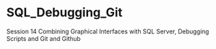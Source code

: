 # SQL_Debugging_Git
Session 14 Combining Graphical Interfaces with SQL Server, Debugging Scripts and Git and Github
